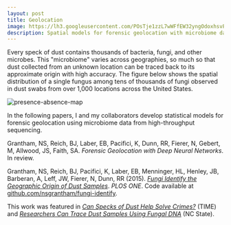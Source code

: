 ```yaml
---
layout: post
title: Geolocation
image: https://lh3.googleusercontent.com/POsTje1zzL7wWFfEW32yngOdoxhsvPdLicDKTFkpP2S44H9YzzBNmKs6HWh4nVeAdNPml1VdS01uidfgTD-ao6sqJo3JWJbJQQ8zKELnMqnLH373qWxPQ9GNbun8FEioDvgxl1W1eVc_WNNwN9TC9zTpY0r8u2HEwmHAjLes6GsCma0Klb-JjH85301NdSR8X_CvT4pr2OPnw4zxkGurjx0Wa0OJljwXtCK1mHWETl9-qSX-cfCzgS67nDKfTnAju-3iU5-q__UzbsarWZC92t9wzFbZIqGErCI3g0Qx5I5SzWI8fT5kMtNX9Y01LfdjnsltieUGV5rOvApth64hzMOCSjHlTsiG6Rh32g0oOc_JcgY77LO7O6RHkePDouH1gtw8PZPrjQXWk5YUqmK5MKmfPYHgKASGp7JTBhufVlGqXYtv9v4bpiZ1q3BXjLsl3Z5pthbTHm4gG-8XrgA8LoGZou1GxPJPQCUpf4iW0mySwIr-CiOEKFpnbxjLCqmrEO9NYJYxbktLV3rPVJyMXfkonhXhMoUCHVnfYrl4lXMMM1xbPBOX9Pdf9kdR6CNPDSV5LYzZ_cThvPFgyZFTTiNQUENe3YKU_7s4fbEWQ3b7Qz2keiW87AaaAuPwHXQ6c9_0cpbPpy4qsJMQfa4_vS0L=s576-no
description: Spatial models for forensic geolocation with microbiome data
---
```


Every speck of dust contains thousands of bacteria, fungi, and other microbes. This "microbiome" varies across geographies, so much so that dust collected from an unknown location can be traced back to its approximate origin with high accuracy. The figure below shows the spatial distribution of a single fungus among tens of thousands of fungi observed in dust swabs from over 1,000 locations across the United States. 

![presence-absence-map](https://github.com/nsgrantham/fungi-identify/blob/master/figs/OTU_232.png?raw=true)

In the following papers, I and my collaborators develop statistical models for forensic geolocation using microbiome data from high-throughput sequencing.

Grantham, NS, Reich, BJ, Laber, EB, Pacifici, K, Dunn, RR, Fierer, N, Gebert, M, Allwood, JS, Faith, SA. _Forensic Geolocation with Deep Neural Networks_. In review.

Grantham, NS, Reich, BJ, Pacifici, K, Laber, EB, Menninger, HL, Henley, JB, Barberan, A, Leff, JW, Fierer, N, Dunn, RR (2015). [_Fungi Identify the Geographic Origin of Dust Samples_](http://journals.plos.org/plosone/article?id=10.1371/journal.pone.0122605). _PLOS ONE_. Code available at [github.com/nsgrantham/fungi-identify](http://www.github.com/nsgrantham/fungi-identify).

This work was featured in [_Can Specks of Dust Help Solve Crimes?_](https://time.com/3823925/dust-microbes-forensics/) (TIME) and 
[_Researchers Can Trace Dust Samples Using Fungal DNA_](https://news.ncsu.edu/2015/04/grantham-fungi-2015/) (NC State).
